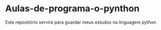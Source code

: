 # Aulas-de-programa-o-pynthon
Este repositório servirá para guardar meus estudos na linguagem python 
